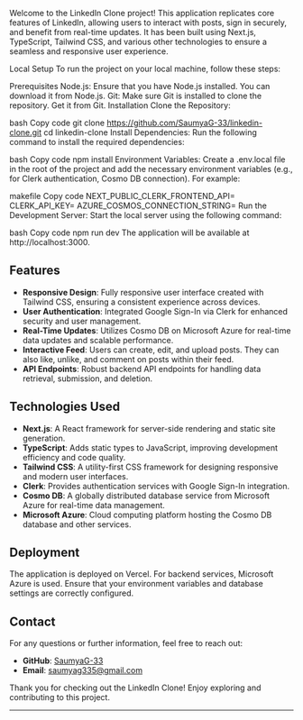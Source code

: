 
Welcome to the LinkedIn Clone project! This application replicates core features of LinkedIn, allowing users to interact with posts, sign in securely, and benefit from real-time updates. It has been built using Next.js, TypeScript, Tailwind CSS, and various other technologies to ensure a seamless and responsive user experience.

Local Setup
To run the project on your local machine, follow these steps:

Prerequisites
Node.js: Ensure that you have Node.js installed. You can download it from Node.js.
Git: Make sure Git is installed to clone the repository. Get it from Git.
Installation
Clone the Repository:

bash
Copy code
git clone https://github.com/SaumyaG-33/linkedin-clone.git
cd linkedin-clone
Install Dependencies:
Run the following command to install the required dependencies:

bash
Copy code
npm install
Environment Variables:
Create a .env.local file in the root of the project and add the necessary environment variables (e.g., for Clerk authentication, Cosmo DB connection). For example:

makefile
Copy code
NEXT_PUBLIC_CLERK_FRONTEND_API=<your-clerk-frontend-api>
CLERK_API_KEY=<your-clerk-api-key>
AZURE_COSMOS_CONNECTION_STRING=<your-cosmo-db-connection-string>
Run the Development Server:
Start the local server using the following command:

bash
Copy code
npm run dev
The application will be available at http://localhost:3000.


## Features

- **Responsive Design**: Fully responsive user interface created with Tailwind CSS, ensuring a consistent experience across devices.
- **User Authentication**: Integrated Google Sign-In via Clerk for enhanced security and user management.
- **Real-Time Updates**: Utilizes Cosmo DB on Microsoft Azure for real-time data updates and scalable performance.
- **Interactive Feed**: Users can create, edit, and upload posts. They can also like, unlike, and comment on posts within their feed.
- **API Endpoints**: Robust backend API endpoints for handling data retrieval, submission, and deletion.

## Technologies Used

- **Next.js**: A React framework for server-side rendering and static site generation.
- **TypeScript**: Adds static types to JavaScript, improving development efficiency and code quality.
- **Tailwind CSS**: A utility-first CSS framework for designing responsive and modern user interfaces.
- **Clerk**: Provides authentication services with Google Sign-In integration.
- **Cosmo DB**: A globally distributed database service from Microsoft Azure for real-time data management.
- **Microsoft Azure**: Cloud computing platform hosting the Cosmo DB database and other services.

## Deployment

The application is deployed on Vercel. For backend services, Microsoft Azure is used. Ensure that your environment variables and database settings are correctly configured.

## Contact

For any questions or further information, feel free to reach out:

- **GitHub**: [SaumyaG-33](https://github.com/SaumyaG-33)
- **Email**: [saumyag335@gmail.com](mailto:saumyag335@gmail.com)

Thank you for checking out the LinkedIn Clone! Enjoy exploring and contributing to this project.

---
